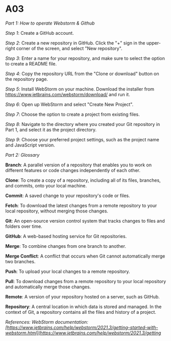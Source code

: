 # A03

*Part 1: How to operate Webstorm & Github*


*Step 1*: Create a GitHub account.

*Step 2*: Create a new repository in GitHub. Click the "+" sign in the upper-right corner of the screen, and select "New repository".

*Step 3*: Enter a name for your repository, and make sure to select the option to create a README file.

*Step 4*: Copy the repository URL from the "Clone or download" button on the repository page.

*Step 5*: Install WebStorm on your machine. Download the installer from https://www.jetbrains.com/webstorm/download/ and run it.

*Step 6*: Open up WebStorm and select "Create New Project".

*Step 7*: Choose the option to create a project from existing files.

*Step 8*: Navigate to the directory where you created your Git repository in Part 1, and select it as the project directory.

*Step 9*: Choose your preferred project settings, such as the project name and JavaScript version.


*Part 2: Glossary*

**Branch**: A parallel version of a repository that enables you to work on different features or code changes independently of each other.

**Clone**: To create a copy of a repository, including all of its files, branches, and commits, onto your local machine.

**Commit**: A saved change to your repository's code or files.

**Fetch**: To download the latest changes from a remote repository to your local repository, without merging those changes.

**Git**: An open-source version control system that tracks changes to files and folders over time.

**GitHub**: A web-based hosting service for Git repositories.

**Merge**: To combine changes from one branch to another.

**Merge Conflict**: A conflict that occurs when Git cannot automatically merge two branches.

**Push**: To upload your local changes to a remote repository.

**Pull**: To download changes from a remote repository to your local repository and automatically merge those changes.

**Remote**: A version of your repository hosted on a server, such as GitHub.

**Repository**: A central location in which data is stored and managed. In the context of Git, a repository contains all the files and history of a project.

*References: WebStorm documentation: [https://www.jetbrains.com/help/webstorm/2021.3/getting-started-with-webstorm.html](https://www.jetbrains.com/help/webstorm/2021.3/getting*
